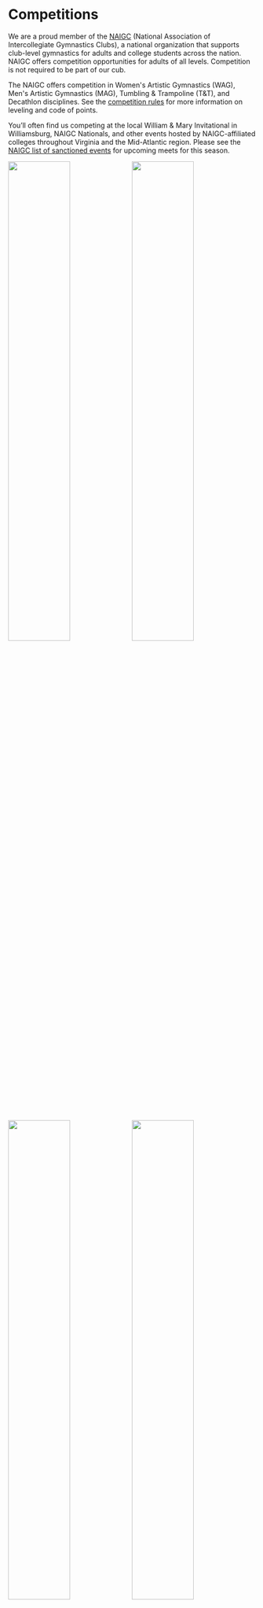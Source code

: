 <!---layout: page
title: "Competitions"
permalink: /competitions--->

# Competitions

We are a proud member of the [NAIGC](https://naigc.org/) (National Association of Intercollegiate Gymnastics Clubs), a national organization that supports club-level gymnastics for adults and college students across the nation. NAIGC offers competition opportunities for adults of all levels. Competition is not required to be part of our cub.

The NAIGC offers competition in Women's Artistic Gymnastics (WAG), Men's Artistic Gymnastics (MAG), Tumbling & Trampoline (T&T), and Decathlon disciplines. See the [competition rules](https://naigc.org/rules/) for more information on leveling and code of points.

You’ll often find us competing at the local William & Mary Invitational in Williamsburg, NAIGC Nationals, and other events hosted by NAIGC-affiliated colleges throughout Virginia and the Mid-Atlantic region. Please see the [NAIGC list of sanctioned events](https://naigc.org/upcoming-events/) for upcoming meets for this season.

<img src="https://github.com/user-attachments/assets/72695b34-25e7-4f5e-912a-480b4c337d77" width="50%" height="50%" /><img src="https://github.com/user-attachments/assets/8a8f86b0-c433-48da-b5ce-1be0e4e0e8a8" width="50%" height="50%" /><img src="https://user-images.githubusercontent.com/108369432/225926597-744e8fe1-fe19-4c89-b8af-1b8b4540019e.JPG" width="50%" height="50%" /><img src="https://user-images.githubusercontent.com/108369432/180622367-dc202018-a138-4b1a-b68a-e9fe7141d93e.JPG" width="50%" height="50%" />
<img src="https://user-images.githubusercontent.com/108369432/180622373-a5a16b42-fbf8-4602-93b7-58c01f9e90ef.jpg" width="50%" height="50%" /><img src="https://user-images.githubusercontent.com/108369432/180622379-02aee2b5-6017-4da3-9773-d32b460ae6a3.jpg" width="50%" height="50%" />





## Competition Leotards
Our competition leotard is available for optional purchase. You are allowed to wear any form-fitting sportswear during NAIGC competitions, as leotards are not required for competition. Our competition leotard is below. We have a team account through GK Elite, please contact us about placing an order for your competition leotard. It takes roughly 4-6 weeks to before it's ready to ship as it is a custom design. The price is ~$250 per leotard.
<br>
<img src="https://user-images.githubusercontent.com/108369432/225927499-76217078-3814-460e-8f02-84580c6ab07e.PNG" width="50%" height="50%" />



